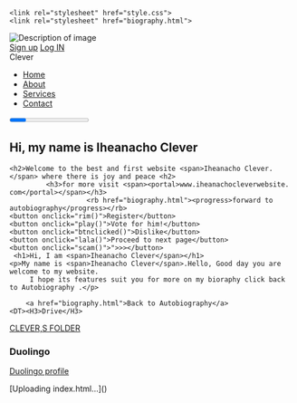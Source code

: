 <!DOCTYPE html>
<html lang="en">
<head>
    <meta charset="UTF-8">
    <meta name="viewport" content="width=device-width, initial-scale=1.0">
    <title>My Portfolio</title>

    <link rel="stylesheet" href="style.css">
    <link rel="stylesheet" href="biography.html">
</head>
<body>
    <img src="https://upload.wikimedia.org/wikipedia/commons/thumb/7/79/Tomoe_Gozen.jpg/800px-Tomoe_Gozen.jpg" alt="Description of image">
     <section id="home">
        <nav>
                            <rt><a href="http://www.duolingo/profile/IHEANACHO11CLE86">Sign up</a></rt>
                <rt><a href="http://www.duolingo/profile/IHEANACHO11CLE86">Log IN</a></rt>
        </nav>
        <nav>
            <div class="logo"><span>Clever</span></div>
            <ul>
                <li><a href="#">Home</a></li>
            <li><a href="biography.html">About</a></li>
                <li><a href="#">Services</a></li>
                <li><a href="#">Contact</a></li>
            </ul>
        </nav>
        <progress>    <img src="https://upload.wikimedia.org/wikipedia/commons/thumb/7/79/Tomoe_Gozen.jpg/800px-Tomoe_Gozen.jpg" alt="Description of image">
</progress>
        <h1>Hi, my name is <span>Iheanacho Clever</span></h1>
    </section>

    <h2>Welcome to the best and first website <span>Iheanacho Clever.</span> where there is joy and peace <h2>
             <h3>for more visit <span><portal>www.iheanachocleverwebsite. com</portal></span></h3>
                       <rb href="biography.html"><progress>forward to autobiography</progress></rb>
    <button onclick="rim()">Register</button>
    <button onclick="play()">Vote for him!</button>
    <button onclick="btnclicked()">Dislike</button>
    <button onclick="lala()">Proceed to next page</button>
    <button onclick="scam()">">>></button>
     <h1>Hi, I am <span>Iheanacho Clever</span></h1>   
    <p>My name is <span>Iheanacho Clever</span>.Hello, Good day you are welcome to my website.
         I hope its features suit you for more on my bioraphy click back to Autobiography .</p>
  <script>
    function btnclicked(){
        alert('I do not care about your opinion');
    };
    function play(){
        alert('Thanks so much');
    };
     function rim(){
        alert('Thank you for registering.' );
    };
    function lala(){
        alert(' Thank you for your response, click arrow below to proceed to next page' );
    };
    function scam(){
        alert('cleick Back to Autobiography.+ boy.value' );
};
  </script>
        <a href="biography.html">Back to Autobiography</a>
    <DT><H3>Drive</H3>
  <DL><p>
    <DT><A HREF="https://drive.google.com/open?id=18by3UxfUNYKBBsvnWO_odUok3zaOKxeW" ADD_DATE="1753951540">CLEVER,S FOLDER</A>
  </DL><p>
</DL><p>
      <DT><H3>Duolingo</H3>
  <DL><p>
    <DT><A HREF="http://www.duolingo/profile/IHEANACHO11CLE86" ADD_DATE="1753951540">Duolingo profile</A>
  </DL><p>
</DL><p>
    <link rel="stylesheet" href="style.css">
    <link rel="stylesheet" href="biography.html">
</body>
</html>[Uploading index.html…]()
